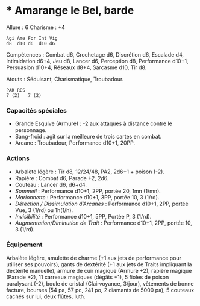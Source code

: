 
# * Amarange le Bel, barde

Allure : 6
Charisme : +4

	Agi	Âme	For	Int	Vig
	d8	d10	d6	d10	d6

Compétences : Combat d6, Crochetage d6, Discrétion d6, Escalade d4, Intimidation d6+4, Jeu d8, Lancer d6, Perception d8, Performance d10+1, Persuasion d10+4, Réseaux d8+4, Sarcasme d10, Tir d8.

Atouts : Séduisant, Charismatique, Troubadour.

	PAR	RES
	7 (2)   7 (2)

### Capacités spéciales
- Grande Esquive (Armure) : -2 aux attaques à distance contre le personnage.
- Sang-froid : agit sur la meilleure de trois cartes en combat.
- Arcane : Troubadour, Performance d10+1, 20PP.

### Actions
- Arbalète légère : Tir d8, 12/24/48, PA2, 2d6+1 + poison (-2).
- Rapière : Combat d6, Parade +2, 2d6.
- Couteau : Lancer d6, d6+d4.
- _Sommeil_ : Performance d10+1, 2PP, portée 20, 1mn (1/mn).
- _Marionnette_ : Performance d10+1, 3PP, portée 10, 3 (1/rd).
- _Détection / Dissimulation d’Arcanes_ : Performance d10+1, 2PP, portée Vue, 3 (1/rd) ou 1h(1/h).
- _Invisibilité_ : Performance d10+1, 5PP, Portée P, 3 (1/rd).
- _Augmentation/Diminution de Trait_ : Performance d10+1, 2PP, portée 10, 3 (1/rd).

### Équipement
Arbalète légère, amulette de charme (+1 aux jets de performance pour utiliser ses pouvoirs), gants de dextérité (+1 aux jets de Traits impliquant la dextérité manuelle), armure de cuir magique (Armure +2), rapière magique (Parade +2), 11 carreaux magiques (dégâts +1), 5 fioles de poison paralysant (-2), boule de cristal (Clairvoyance, 3/jour), vêtements de bonne facture, bourses (54 pa, 57 pc, 241 po, 2 diamants de 5000 pa), 5 couteaux cachés sur lui, deux flûtes, luth.
